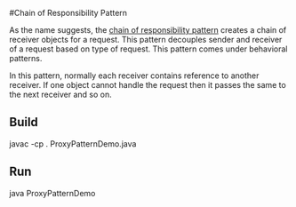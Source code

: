 #Chain of Responsibility Pattern
 
As the name suggests, the [chain of responsibility pattern](http://www.tutorialspoint.com/design_pattern/chain_of_responsibility_pattern.htm) creates a chain of receiver objects for a request. This pattern decouples sender and receiver of a request based on type of request. This pattern comes under behavioral patterns.

In this pattern, normally each receiver contains reference to another receiver. If one object cannot handle the request then it passes the same to the next receiver and so on.

## Build

javac -cp . ProxyPatternDemo.java

## Run

java ProxyPatternDemo

